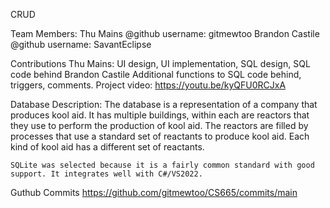 ﻿CRUD

Team Members:
	Thu Mains @github username: gitmewtoo
	Brandon Castile @github username: SavantEclipse

Contributions
	Thu Mains: UI design, UI implementation, SQL design, SQL code behind
	Brandon Castile Additional functions to SQL code behind, triggers, comments.
Project video:
	https://youtu.be/kyQFU0RCJxA

Database Description:
	The database is a representation of a company that produces kool aid. It has multiple buildings, within each are
	reactors that they use to perform the production of kool aid. The reactors are filled by processes that use a 
	standard set of reactants to produce kool aid. Each kind of kool aid has a different set of reactants.

	SQLite was selected because it is a fairly common standard with good support. It integrates well with C#/VS2022.

Guthub Commits
	https://github.com/gitmewtoo/CS665/commits/main

	

